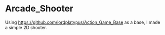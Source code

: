 # Arcade_Shooter

Using https://github.com/lordplatypus/Action_Game_Base as a base, I made a simple 2D shooter.
